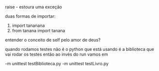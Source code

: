 raise - estoura uma exceção

duas formas de importar:
1. import tananana
2. from tanana import tanana

entender o conceito de self pelo amor de deus?

quando rodamos testes não é o python que está usando é a biblioteca que vai rodar os testes
então ao invés do run vamos em 

-m unittest testBiblioteca.py
-m unittest testLivro.py
